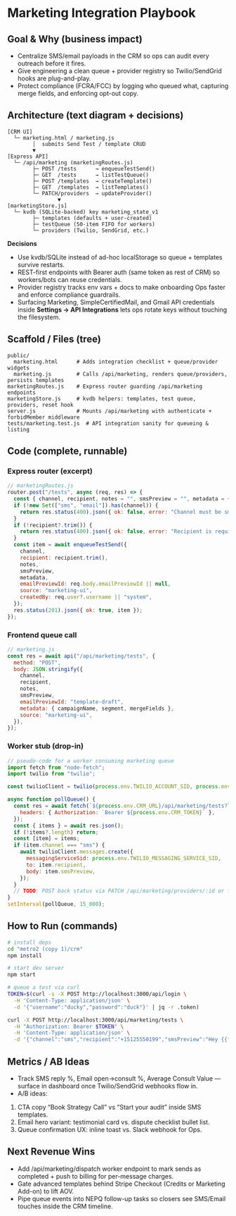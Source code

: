 # Marketing Integration Playbook

## Goal & Why (business impact)
- Centralize SMS/email payloads in the CRM so ops can audit every outreach before it fires.
- Give engineering a clean queue + provider registry so Twilio/SendGrid hooks are plug-and-play.
- Protect compliance (FCRA/FCC) by logging who queued what, capturing merge fields, and enforcing opt-out copy.

## Architecture (text diagram + decisions)
```
[CRM UI]
  └─ marketing.html / marketing.js
        │  submits Send Test / template CRUD
        ▼
[Express API]
  └─ /api/marketing (marketingRoutes.js)
        ├─ POST /tests      → enqueueTestSend()
        ├─ GET  /tests      → listTestQueue()
        ├─ POST /templates  → createTemplate()
        ├─ GET  /templates  → listTemplates()
        └─ PATCH/providers  → updateProvider()
                ▼
[marketingStore.js]
  └─ kvdb (SQLite-backed) key marketing_state_v1
        ├─ templates (defaults + user-created)
        ├─ testQueue (50-item FIFO for workers)
        └─ providers (Twilio, SendGrid, etc.)
```
**Decisions**
- Use kvdb/SQLite instead of ad-hoc localStorage so queue + templates survive restarts.
- REST-first endpoints with Bearer auth (same token as rest of CRM) so workers/bots can reuse credentials.
- Provider registry tracks env vars + docs to make onboarding Ops faster and enforce compliance guardrails.
- Surfacing Marketing, SimpleCertifiedMail, and Gmail API credentials inside **Settings → API Integrations** lets ops rotate keys without touching the filesystem.

## Scaffold / Files (tree)
```
public/
  marketing.html      # Adds integration checklist + queue/provider widgets
  marketing.js        # Calls /api/marketing, renders queue/providers, persists templates
marketingRoutes.js    # Express router guarding /api/marketing endpoints
marketingStore.js     # kvdb helpers: templates, test queue, providers, reset hook
server.js             # Mounts /api/marketing with authenticate + forbidMember middleware
tests/marketing.test.js  # API integration sanity for queueing & listing
```

## Code (complete, runnable)
### Express router (excerpt)
```js
// marketingRoutes.js
router.post("/tests", async (req, res) => {
  const { channel, recipient, notes = "", smsPreview = "", metadata = {} } = req.body || {};
  if (!new Set(["sms", "email"]).has(channel)) {
    return res.status(400).json({ ok: false, error: "Channel must be sms or email" });
  }
  if (!recipient?.trim()) {
    return res.status(400).json({ ok: false, error: "Recipient is required" });
  }
  const item = await enqueueTestSend({
    channel,
    recipient: recipient.trim(),
    notes,
    smsPreview,
    metadata,
    emailPreviewId: req.body.emailPreviewId || null,
    source: "marketing-ui",
    createdBy: req.user?.username || "system",
  });
  res.status(201).json({ ok: true, item });
});
```
### Frontend queue call
```js
// marketing.js
const res = await api("/api/marketing/tests", {
  method: "POST",
  body: JSON.stringify({
    channel,
    recipient,
    notes,
    smsPreview,
    emailPreviewId: "template-draft",
    metadata: { campaignName, segment, mergeFields },
    source: "marketing-ui",
  }),
});
```
### Worker stub (drop-in)
```js
// pseudo-code for a worker consuming marketing queue
import fetch from "node-fetch";
import twilio from "twilio";

const twilioClient = twilio(process.env.TWILIO_ACCOUNT_SID, process.env.TWILIO_AUTH_TOKEN);

async function pollQueue() {
  const res = await fetch(`${process.env.CRM_URL}/api/marketing/tests?limit=1`, {
    headers: { Authorization: `Bearer ${process.env.CRM_TOKEN}` },
  });
  const { items } = await res.json();
  if (!items?.length) return;
  const [item] = items;
  if (item.channel === "sms") {
    await twilioClient.messages.create({
      messagingServiceSid: process.env.TWILIO_MESSAGING_SERVICE_SID,
      to: item.recipient,
      body: item.smsPreview,
    });
  }
  // TODO: POST back status via PATCH /api/marketing/providers/:id or future /tests/:id
}
setInterval(pollQueue, 15_000);
```

## How to Run (commands)
```bash
# install deps
cd "metro2 (copy 1)/crm"
npm install

# start dev server
npm start

# queue a test via curl
TOKEN=$(curl -s -X POST http://localhost:3000/api/login \
  -H 'Content-Type: application/json' \
  -d '{"username":"ducky","password":"duck"}' | jq -r .token)

curl -X POST http://localhost:3000/api/marketing/tests \
  -H "Authorization: Bearer $TOKEN" \
  -H 'Content-Type: application/json' \
  -d '{"channel":"sms","recipient":"+15125550199","smsPreview":"Hey {{first_name}}, your audit is ready."}'
```

## Metrics / AB Ideas
- Track SMS reply %, Email open→consult %, Average Consult Value — surface in dashboard once Twilio/SendGrid webhooks flow in.
- A/B ideas:
1. CTA copy “Book Strategy Call” vs “Start your audit” inside SMS templates.
  2. Email hero variant: testimonial card vs. dispute checklist bullet list.
  3. Queue confirmation UX: inline toast vs. Slack webhook for Ops.

## Next Revenue Wins
- Add /api/marketing/dispatch worker endpoint to mark sends as completed + push to billing for per-message charges.
- Gate advanced templates behind Stripe Checkout (Credits or Marketing Add-on) to lift AOV.
- Pipe queue events into NEPQ follow-up tasks so closers see SMS/Email touches inside the CRM timeline.

